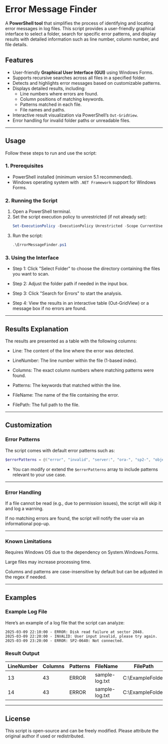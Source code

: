 # **Error Message Finder**
A **PowerShell tool** that simplifies the process of identifying and locating error messages in log files. This script provides a user-friendly graphical interface to select a folder, search for specific error patterns, and display results with detailed information such as line number, column number, and file details.

## **Features**
- User-friendly **Graphical User Interface (GUI)** using Windows Forms.
- Supports recursive searches across all files in a specified folder.
- Detects and highlights error messages based on customizable patterns.
- Displays detailed results, including:
  - Line numbers where errors are found.
  - Column positions of matching keywords.
  - Patterns matched in each file.
  - File names and paths.
- Interactive result visualization via PowerShell’s `Out-GridView`.
- Error handling for invalid folder paths or unreadable files.

---

## **Usage**
Follow these steps to run and use the script:

### 1. **Prerequisites**
- PowerShell installed (minimum version 5.1 recommended).
- Windows operating system with `.NET Framework` support for Windows Forms.

### 2. **Running the Script**
1. Open a PowerShell terminal.
2. Set the script execution policy to unrestricted (if not already set):
   ```powershell
   Set-ExecutionPolicy -ExecutionPolicy Unrestricted -Scope CurrentUser
3. Run the script:
    ```powershell
    .\ErrorMessageFinder.ps1
    ```

### 3. **Using the Interface**
  - Step 1: Click "Select Folder" to choose the directory containing the files you want to scan.

  - Step 2: Adjust the folder path if needed in the input box.

  - Step 3: Click "Search for Errors" to start the analysis.

  - Step 4: View the results in an interactive table (Out-GridView) or a message box if no errors are found.

---

## **Results Explanation**
The results are presented as a table with the following columns:

- Line: The content of the line where the error was detected.

- LineNumber: The line number within the file (1-based index).

- Columns: The exact column numbers where matching patterns were found.

- Patterns: The keywords that matched within the line.

- FileName: The name of the file containing the error.

- FilePath: The full path to the file.

---

## Customization

### Error Patterns
The script comes with default error patterns such as:
   ```powershell
$errorPatterns = @("error", "invalid", "server:", "ora-", "sp2-", "object not found", "no permission")
```

- You can modify or extend the `$errorPatterns` array to include patterns relevant to your use case.

---


### Error Handling
If a file cannot be read (e.g., due to permission issues), the script will skip it and log a warning.

If no matching errors are found, the script will notify the user via an informational pop-up.

---


### Known Limitations
Requires Windows OS due to the dependency on System.Windows.Forms.

Large files may increase processing time.

Columns and patterns are case-insensitive by default but can be adjusted in the regex if needed.

---

## Examples
### Example Log File
Here’s an example of a log file that the script can analyze:

```plaintext
2025-03-09 22:10:00 - ERROR: Disk read failure at sector 2048.
2025-03-09 22:20:00 - INVALID: User input invalid, please try again.
2025-03-09 23:20:00 - ERROR: SP2-0640: Not connected.
```
### Result Output
| LineNumber | Columns | Patterns | FileName       | FilePath          |
|------------|---------|----------|----------------|-------------------|
| 13         | 43      | ERROR    | sample-log.txt | C:\ExampleFolder  |
| 14         | 43      | ERROR    | sample-log.txt | C:\ExampleFolder  |

---

## License
This script is open-source and can be freely modified. Please attribute the original author if used or redistributed.
